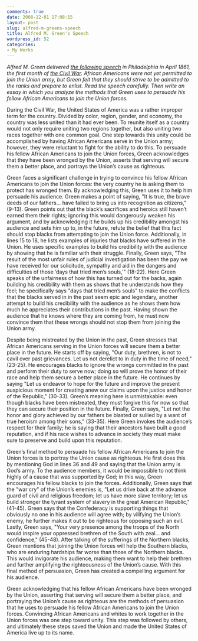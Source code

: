 ```yaml
---
comments: true
date: 2008-12-01 17:08:15
layout: post
slug: alfred-m-greens-speech
title: Alfred M. Green's Speech
wordpress_id: 52
categories:
- My Works
---
```


_Alfred M. Green delivered [the following speech](http://www.collegeboard.com/prod_downloads/ap/students/english/eng_lang_frq_03.pdf) in Philadelphia in April 1861, the first month of [the Civil War](http://en.wikipedia.org/wiki/American_Civil_War). African Americans were not yet permitted to join the Union army, but Green felt that they should strive to be admitted to the ranks and prepare to enlist. Read the speech carefully. Then write an essay in which you analyze the methods that Green uses to persuade his fellow African Americans to join the Union forces._

During the Civil War, the United States of America was a rather improper term for the country. Divided by color, region, gender, and economy, the country was less united than it had ever been. To reunite itself as a country would not only require uniting two regions together, but also uniting two races together with one common goal. One step towards this unity could be accomplished by having African Americans serve in the Union army; however, they were reluctant to fight for the ability to do this. To persuade his fellow African Americans to join the Union forces, Green acknowledges that they have been wronged by the Union, asserts that serving will secure them a better place, and portrays the Union’s cause as righteous. 

Green faces a significant challenge in trying to convince his fellow African Americans to join the Union forces: the very country he is asking them to protect has wronged them. By acknowledging this, Green uses it to help him persuade his audience. Green makes a point of saying, "It is true, the brave deeds of our fathers... have failed to bring us into recognition as citizens," (9-13). Green points out that the black’s sacrifices and heroics still haven’t earned them their rights; ignoring this would dangerously weaken his argument, and by acknowledging it he builds up his credibility amongst his audience and sets him up to, in the future, refute the belief that this fact should stop blacks from attempting to join the Union force. Additionally, in lines 15 to 18, he lists examples of injuries that blacks have suffered in the Union. He uses specific examples to build his credibility with the audience by showing that he is familiar with their struggle. Finally, Green says, "The result of the most unfair rules of judicial investigation has been the pay we have received for our solicitude, sympathy and aid in the dangers and difficulties of those ‘days that tried men’s souls,’" (18-22). Here Green speaks of the unfairness of how this has turned out for the backs, again building his credibility with them as shows that he understands how they feel; he specifically says "days that tried men’s souls" to make the conflicts that the blacks served in in the past seem epic and legendary, another attempt to build his credibility with the audience as he shows them how much he appreciates their contributions in the past. Having shown the audience that he knows where they are coming from, he must now convince them that these wrongs should not stop them from joining the Union army.

Despite being mistreated by the Union in the past, Green stresses that African Americans serving in the Union forces will secure them a better place in the future. He starts off by saying, "Our duty, brethren, is not to cavil over past grievances. Let us not derelict to in duty in the time of need," (23-25). He encourages blacks to ignore the wrongs committed in the past and perform their duty to serve now; doing so will prove the honor of their race and help them secure a better place in the future. He continues by saying "Let us endeavor to hope for the future and improve the present auspicious moment for creating anew our claims upon the justice and honor of the Republic," (30-33). Green’s meaning here is unmistakable: even though blacks have been mistreated, they must forgive this for now so that they can secure their position in the future. Finally, Green says, "Let not the honor and glory achieved by our fathers be blasted or sullied by a want of true heroism among their sons," (33-35). Here Green invokes the audience’s respect for their family; he is saying that their ancestors have built a good reputation, and if his race wishes to advance in society they must make sure to preserve and build upon this reputation.

Green’s final method to persuade his fellow African Americans to join the Union forces is to portray the Union cause as righteous. He first does this by mentioning God in lines 36 and 49 and saying that the Union army is God’s army. To the audience members, it would be impossible to not think highly of a cause that was supported by God; in this way, Green encourages his fellow blacks to join the forces. Additionally, Green says that the "war cry" of the Union’s enemies is, "Let us drive back at the advance guard of civil and religious freedom; let us have more slave territory; let us build stronger the tyrant system of slavery in the great American Republic," (41-45). Green says that the Confederacy is supporting things that obviously no one in his audience will agree with; by vilifying the Union’s enemy, he further makes it out to be righteous for opposing such an evil. Lastly, Green says, "Your very presence among the troops of the North would inspire your oppressed brethren of the South with zeal... and confidence," (45-48). After talking of the sufferings of the Northern blacks, Green mentions that joining the Union forces will help the Southern blacks, who are enduring hardships far worse than those of the Northern blacks. This would invigorate his audience, making them want to help their brethren and further amplifying the righteousness of the Union’s cause. With this final method of persuasion, Green has created a compelling argument for his audience.

Green acknowledging that his fellow African Americans have been wronged by the Union, asserting that serving will secure them a better place, and portraying the Union’s cause as righteous are the methods of persuasion that he uses to persuade his fellow African Americans to join the Union forces. Convincing African Americans and whites to work together in the Union forces was one step toward unity. This step was followed by others, and ultimately these steps saved the Union and made the United States of America live up to its name.

